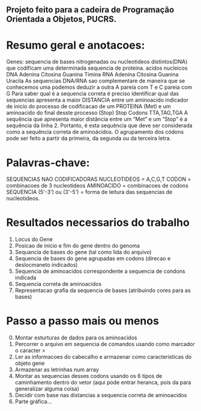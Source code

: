 ## Projeto feito para a cadeira de Programação Orientada a Objetos, PUCRS.

# Resumo geral e anotacoes:

Genes: sequencia de bases nitrogenadas ou nucleotideos distintos(DNA) que codificam uma determinada sequencia de proteina.
    acidos nucleicos
       DNA
            Adenina
            Citosina
            Guanina
            Timina
        RNA
            Adenina
            Citosina
            Guanina
            Uracila
As sequencias DNA/RNA sao complementare de maneira que se conhecemos uma podemos deduzir a outra
A pareia com T e C pareia com G
Para saber qual é a sequencia correta é preciso identificar qual das sequencias apresenta a maior DISTANCIA entre um aminoacido indicador de inicio do processo de codificacao de um PROTEINA (Met) e um aminoacido do final desste processo (Stop)
Stop Codons TTA,TAG,TGA
A sequência que apresenta maior distância entre um “Met” e um “Stop” é a sequência da linha
2. Portanto, é esta sequência que deve ser considerada como a sequência correta de
aminoácidos.
O agrupamento dos códons pode ser feito a partir da primeira, da segunda ou da terceira letra.

# Palavras-chave:
SEQUENCIAS NAO CODIFICADORAS
NUCLEOTIDEOS = A,C,G,T
CODON = combinacoes de 3 nucleotideos
AMINOACIDO = combinacoes de codons
SEQUENCIA (5'-3') ou (3'-5') = forma de leitura das sequencias de nucleotideos.

# Resultados necessarios do trabalho
1) Locus do Gene
2) Posicao de inicio e fim do gene dentro do genoma
3) Sequancia de bases do gene (tal como lida do arquivo)
4) Sequencia de bases do gene agrupadas em codons (direcao e deslocmaneto indicados)
5) Sequencia de aminoacidos correspondente a sequencia de condons indicada
6) Sequencia correta de aminoacidos
7) Representacao grafia da sequencia de bases (atribuindo cores para as bases)

# Passo a passo mais ou menos
0) Montar esturturas de dados para os aminoacidos
1) Percorrer o arquivo em sequencia de comandos usando como marcador o caracter >
2) Ler as informacoes do cabecalho e armazenar como caracteristicas do objeto gene
3) Armazenar as letrinhas num array
4) Montar as sequencias desses codons usando os 6 tipos de caminhamento dentro do vetor (aqui pode entrar heranca, pois da para generalizar alguma coisa)
5) Decidir com base nas distancias a sequencia correta de aminoacidos
6) Parte gráfica... 
